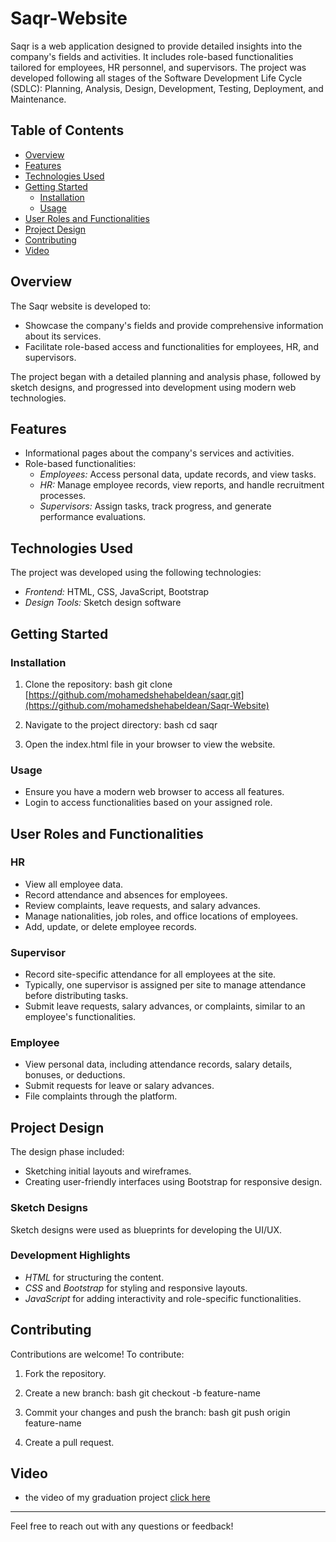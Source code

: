 # Saqr-Website

Saqr is a web application designed to provide detailed insights into the company's fields and activities. It includes role-based functionalities tailored for employees, HR personnel, and supervisors. The project was developed following all stages of the Software Development Life Cycle (SDLC): Planning, Analysis, Design, Development, Testing, Deployment, and Maintenance.

## Table of Contents
- [Overview](#overview)
- [Features](#features)
- [Technologies Used](#technologies-used)
- [Getting Started](#getting-started)
  - [Installation](#installation)
  - [Usage](#usage)
- [User Roles and Functionalities](#user-roles-and-functionalities)
- [Project Design](#project-design)
- [Contributing](#contributing)
- [Video](#Video)


## Overview
The Saqr website is developed to:
- Showcase the company's fields and provide comprehensive information about its services.
- Facilitate role-based access and functionalities for employees, HR, and supervisors.

The project began with a detailed planning and analysis phase, followed by sketch designs, and progressed into development using modern web technologies.

## Features
- Informational pages about the company's services and activities.
- Role-based functionalities:
  - *Employees:* Access personal data, update records, and view tasks.
  - *HR:* Manage employee records, view reports, and handle recruitment processes.
  - *Supervisors:* Assign tasks, track progress, and generate performance evaluations.

## Technologies Used
The project was developed using the following technologies:
- *Frontend:* HTML, CSS, JavaScript, Bootstrap
- *Design Tools:* Sketch design software

## Getting Started

### Installation
1. Clone the repository:
   bash
   git clone [https://github.com/mohamedshehabeldean/saqr.git](https://github.com/mohamedshehabeldean/Saqr-Website)
   
2. Navigate to the project directory:
   bash
   cd saqr
   
3. Open the index.html file in your browser to view the website.

### Usage
- Ensure you have a modern web browser to access all features.
- Login to access functionalities based on your assigned role.

## User Roles and Functionalities

### HR
- View all employee data.
- Record attendance and absences for employees.
- Review complaints, leave requests, and salary advances.
- Manage nationalities, job roles, and office locations of employees.
- Add, update, or delete employee records.

### Supervisor
- Record site-specific attendance for all employees at the site.
- Typically, one supervisor is assigned per site to manage attendance before distributing tasks.
- Submit leave requests, salary advances, or complaints, similar to an employee's functionalities.

### Employee
- View personal data, including attendance records, salary details, bonuses, or deductions.
- Submit requests for leave or salary advances.
- File complaints through the platform.

## Project Design
The design phase included:
- Sketching initial layouts and wireframes.
- Creating user-friendly interfaces using Bootstrap for responsive design.

### Sketch Designs
Sketch designs were used as blueprints for developing the UI/UX.

### Development Highlights
- *HTML* for structuring the content.
- *CSS* and *Bootstrap* for styling and responsive layouts.
- *JavaScript* for adding interactivity and role-specific functionalities.

## Contributing
Contributions are welcome! To contribute:
1. Fork the repository.
2. Create a new branch:
   bash
   git checkout -b feature-name
   
3. Commit your changes and push the branch:
   bash
   git push origin feature-name
   
4. Create a pull request.

## Video
* the video of my graduation project [click here]([https://drive.google.com/drive/folders/1oECCJydlNPpPnQeZGnyBGhOd33YYHyi7](https://drive.google.com/file/d/1VNVWzIHMR0yoPi4YGTj_ustTafkmzsmC/view?usp=drivesdk)
)
---

Feel free to reach out with any questions or feedback!
